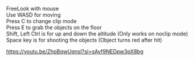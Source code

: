 FreeLook with mouse<br>
Use WASD for moving<br>
Press C to change clip mode<br>
Press E to grab the objects on the floor<br>
Shift, Left Ctrl is for up and down the altitude (Only works on noclip mode)<br>
Space key is for shooting the objects (Object turns red after hit)<br>

https://youtu.be/ZhpBqwUqnsI?si=sAyf9NEDpw3pX8bg

